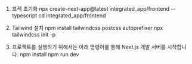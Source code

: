 1. 프젝 초기화
npx create-next-app@latest integrated_app/frontend --typescript
cd integrated_app/frontend

2. Tailwind 설치
npm install tailwindcss postcss autoprefixer
npx tailwindcss init -p

3. 프로젝트를 실행하기 위해서는 아래 명령어를 통해 Next.js 개발 서버를 시작합니다.
npm install
npm run dev
